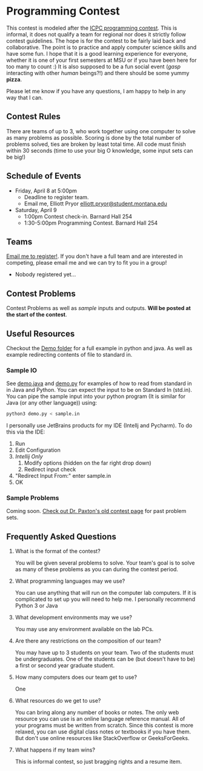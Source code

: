 # Programming Contest

This contest is modeled after the [ICPC programming contest](https://icpc.global/).
This is informal, it does not qualify a team for regional nor does it strictly follow contest guidelines.
The hope is for the contest to be fairly laid back and collaborative.
The point is to practice and apply computer science skills and have some fun. 
I hope that it is a good learning experience for everyone, whether it is one of your first semesters at MSU or if you have been here for too many to count :)
It is also supposed to be a fun social event (*gasp* interacting with other *human* beings?!) and there should be some yummy **pizza**. 

Please let me know if you have any questions, I am happy to help in any way that I can. 



## Contest Rules
There are teams of up to 3, who work together using one computer to solve as many problems as possible.
Scoring is done by the total number of problems solved, ties are broken by least total time. 
All code must finish within 30 seconds (time to use your big O knowledge, some input sets can be big!)

## Schedule of Events

- Friday, April 8 at 5:00pm 
    - Deadline to register team.
    - Email me, Elliott Pryor [elliott.pryor@student.montana.edu](mailto:elliott.pryor@student.montana.edu)
- Saturday, April 9
    - 1:00pm Contest check-in. Barnard Hall 254
    - 1:30-5:00pm Programming Contest. Barnard Hall 254

## Teams
[Email me to register!](mailto:elliott.pryor@student.montana.edu). If you don't have a full team and are interested in competing, please email me and we can try to fit you in a group!

- Nobody registered yet... 

## Contest Problems
Contest Problems as well as _sample_ inputs and outputs.
**Will be posted at the start of the contest**.


## Useful Resources

Checkout the [Demo folder](./Demo/) for a full example in python and java. As well as example redirecting contents of file to standard in. 

### Sample IO
See [demo.java](./Demo/demo.java) and [demo.py](./Demo/demo.py) for examples of how to read from standard in in Java and Python.
You can expect the input to be on Standard In (std.in).
You can pipe the sample input into your python program (It is similar for Java (or any other language)) using:
```bash
python3 demo.py < sample.in
```

I personally use JetBrains products for my IDE (Intellj and Pycharm).
To do this via the IDE:
 1. Run
 2. Edit Configuration
 3. *Intellij Only*
    1. Modify options (hidden on the far right drop down)
    2. Redirect input check
 4. "Redirect Input From:" enter sample.in
 5. OK

### Sample Problems
Coming soon. 
[Check out Dr. Paxton's old contest page](https://www.cs.montana.edu/paxton/contest/) for past problem sets.


## Frequently Asked Questions

1. What is the format of the contest?  

    You will be given
      several problems to solve.  Your team's goal is
      to solve as many of these problems as you can during the
      contest period.
2. What programming languages may we use?

    You can use anything that will run on the computer lab computers. If it is complicated to set up you will need to help me. I personally recommend Python 3 or Java

3. What development environments may we use?

    You may use any environment available on the lab PCs.

4. Are there any restrictions on the composition of our team?

    You may have up to 3 students on your team.  Two of
      the students must be undergraduates.  One of the 
      students can be (but doesn't have to be) a first or
      second year graduate student.

5. How many computers does our team get to use? 

    One

6. What resources do we get to use?

    You can bring
      along any number of books or notes.  The only web resource
      you can use is an online language reference manual.
      All of your programs must be written from scratch.
      Since this contest is more relaxed, you can use digital 
      class notes or textbooks if you have them. But don't
      use online resources like StackOverflow or GeeksForGeeks.

7. What happens if my team wins?

    This is informal contest, so just bragging rights and a resume item.


